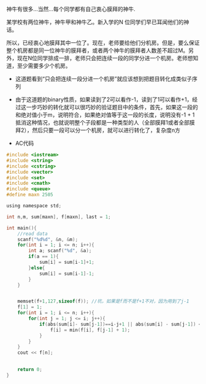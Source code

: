 神牛有很多…当然…每个同学都有自己衷心膜拜的神牛.

某学校有两位神牛，神牛甲和神牛乙。新入学的N 位同学们早已耳闻他们的神话。

所以，已经衷心地膜拜其中一位了。现在，老师要给他们分机房。但是，要么保证整个机房都是同一位神牛的膜拜者，或者两个神牛的膜拜者人数差不超过M。另外，现在N位同学排成一排，老师只会把连续一段的同学分进一个机房。老师想知道，至少需要多少个机房。

* 这道题看到“只会把连续一段分进一个机房”就应该想到把题目转化成类似子序列
* 由于这道题的binary性质，如果读到了2可以看作-1，读到了1可以看作+1，经过这一步巧妙的转化就可以很巧妙的验证题目中的条件，首先，如果这一段的和绝对值小于m，说明符合，如果绝对值等于这一段的长度，说明没有-1 + 1抵消这种情况，也就说明整个子段都是一种类型的人（全部膜拜1或者全部膜拜2），然后只要一段可以分一个机房，就可以进行转化了，复杂度n方

* AC代码

```c
#include <iostream>
#include <string>
#include <cstring>
#include <vector>
#include <set>
#include <cmath>
#include <queue>
#define maxn 2505

using namespace std;

int n,m, sum[maxn], f[maxn], last = 1;

int main(){
	//read data
	scanf("%d%d", &n, &m);
	for(int i = 1; i <= n; i++){
		int a; scanf("%d", &a);
		if(a == 1){
			sum[i] = sum[i-1]+1;
		}else{
			sum[i] = sum[i-1]-1;
		}
	}


	memset(f+1,127,sizeof(f)); //坑，如果是f而不是f+1不对，因为用到了j-1
	f[1] = 1;
	for(int i = 1; i <= n; i++){
		for(int j = 1; j <= i; j++){
			if(abs(sum[i]- sum[j-1])==i-j+1 || abs(sum[i] - sum[j-1]) <= m){
				f[i] = min(f[i], f[j-1] + 1);
			}
		}
	}
	cout << f[n];
	

	return 0;
}
```